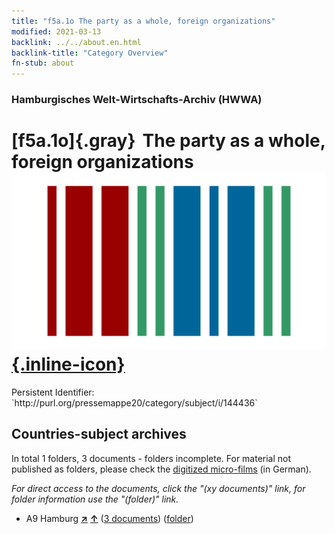 ```yaml
---
title: "f5a.1o The party as a whole, foreign organizations"
modified: 2021-03-13
backlink: ../../about.en.html
backlink-title: "Category Overview"
fn-stub: about
---
```


### Hamburgisches Welt-Wirtschafts-Archiv (HWWA)

# [f5a.1o]{.gray}&#8201; The party as a whole, foreign organizations &#160; [![Wikidata](/images/Wikidata-logo.svg "Wikidata"){.inline-icon}](http://www.wikidata.org/entity/Q104699668)

<div class="hint">Persistent Identifier: `http://purl.org/pressemappe20/category/subject/i/144436`</div>







## Countries-subject archives





In total 1 folders, 3 documents - folders incomplete.
For material not published as folders, please check the [digitized micro-films](/film/h1_sh.de.html) (in German).

_For direct access to the documents, click the "(xy documents)" link, for folder information use the "(folder)" link._


- A9 Hamburg [**&nearr;**](../../../geo/i/140905/about.en.html "Hamburg (all folders)") [**&uarr;**](../../../geo/about.en.html#A9 "Country category system") (<a href="https://pm20.zbw.eu/iiifview/folder/sh/140905,144436" title="about: Hamburg : The party as a whole, foreign organizations" target="_blank">3 documents</a>) ([folder](../../../../folder/sh/1409xx/140905/1444xx/144436/about.en.html))








